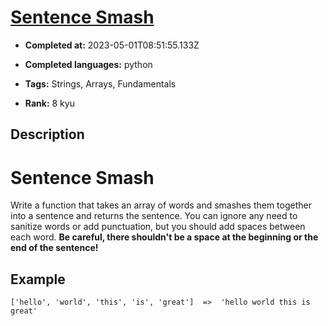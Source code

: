 # [Sentence Smash](https://www.codewars.com/kata/53dc23c68a0c93699800041d)

- **Completed at:** 2023-05-01T08:51:55.133Z

- **Completed languages:** python

- **Tags:** Strings, Arrays, Fundamentals

- **Rank:** 8 kyu

## Description

# Sentence Smash

Write a function that takes an array of words and smashes them together into a sentence and returns the sentence. You can ignore any need to sanitize words or add punctuation, but you should add spaces between each word. **Be careful, there shouldn't be a space at the beginning or the end of the sentence!**

## Example

```
['hello', 'world', 'this', 'is', 'great']  =>  'hello world this is great'
```